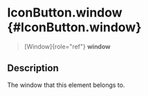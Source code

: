 IconButton.window {#IconButton.window}
=================

> [Window]{role="ref"} **window**

Description
-----------

The window that this element belongs to.
